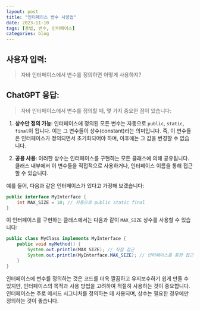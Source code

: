 ```yaml
---
layout: post
title: "인터페이스 변수 사용법"
date: 2023-11-10
tags: [용법, 변수, 인터페이스]
categories: blog
---
```


## 사용자 입력:
> 자바 인터페이스에서 변수를 정의하면 어떻게 사용하지?

## ChatGPT 응답:
> 자바 인터페이스에서 변수를 정의할 때, 몇 가지 중요한 점이 있습니다:

1. **상수만 정의 가능**: 인터페이스에 정의된 모든 변수는 자동으로 `public`, `static`, `final`이 됩니다. 이는 그 변수들이 상수(constant)라는 의미입니다. 즉, 이 변수들은 인터페이스가 정의되면서 초기화되어야 하며, 이후에는 그 값을 변경할 수 없습니다.

2. **공용 사용**: 이러한 상수는 인터페이스를 구현하는 모든 클래스에 의해 공유됩니다. 클래스 내부에서 이 변수들을 직접적으로 사용하거나, 인터페이스 이름을 통해 접근할 수 있습니다.

예를 들어, 다음과 같은 인터페이스가 있다고 가정해 보겠습니다:

```java
public interface MyInterface {
    int MAX_SIZE = 10; // 자동으로 public static final
}
```

이 인터페이스를 구현하는 클래스에서는 다음과 같이 `MAX_SIZE` 상수를 사용할 수 있습니다:

```java
public class MyClass implements MyInterface {
    public void myMethod() {
        System.out.println(MAX_SIZE); // 직접 접근
        System.out.println(MyInterface.MAX_SIZE); // 인터페이스를 통한 접근
    }
}
```

인터페이스에 변수를 정의하는 것은 코드를 더욱 깔끔하고 유지보수하기 쉽게 만들 수 있지만, 인터페이스의 목적과 사용 방법을 고려하여 적절히 사용하는 것이 중요합니다. 인터페이스는 주로 메서드 시그니처를 정의하는 데 사용되며, 상수는 필요한 경우에만 정의하는 것이 좋습니다.

